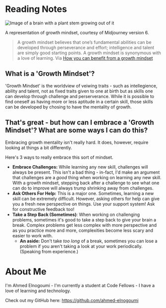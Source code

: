 # Reading Notes

![Image of a brain with a plant stem growing out of it](https://cdn.discordapp.com/attachments/1090450282598641715/1194005555560329227/kr_01_image_of_a_brain_made_of_soil_with_bud_of_plant_growing_i_4f0c2ac7-8f94-4bfe-ae89-f5a46042a850.png?ex=65aec753&is=659c5253&hm=b87ed8fd55ab3150f05ba8072fb1ea77e0b2249a8d6e332dda62ac6f8347a2ed&)
<figcaption>
  <p>A representation of growth mindset, courtesy of Midjourney version 6.</p>
</figcaption>

> A growth mindset believes that one’s fundamental abilities can be developed through perseverance and effort; intelligence and talent are simply good starting points. A growth mindset is synonymous with a love of learning.
Via [How you can benefit from a growth mindset](https://www.atlassian.com/blog/inside-atlassian/growth-mindset)


## What is a 'Growth Mindset'?

'Growth Mindset' is the worldview of veiwing traits - such as intellegience, ability and talent, not as fixed traits given to one at birth but as skills one can develop through challenge and perserverance. While it is possible to find oneself as having more or less aptitude in a certain skill, those skills can be developed by chosing to have the mentality of growth.

## That's great - but how can I embrace a 'Growth Mindset'? What are some ways I can do this?

Embracing growth mentality isn't really hard. It does, however, require looking at things a bit differently.

Here's 3 ways to really embrace this sort of mindset.

- **Embrace Challenges:** While learning any new skill, challenges will always be present. This isn't a bad thing - in-fact, I'd make an argument that challenges are a *good* thing when working on learning any new skill. With a growth mindset, stepping back after a challenge to see what one can do to improve will always trump shrinking away from challenges.
- **Ask Others For Help:** This is a major one. Sometimes, learning a new skill can be extremely difficult. However, asking others for help can give you a fresh new perspective on things. Use your support system! Ask for constructive feedback too!
- **Take a Step Back (Sometimes)**: When working on challenging problems, sometimes it's good to take a step back to give your brain a break. Complex problems get less complex with more perspective and as you practice more and more, complexities become less scary and easier to work with.
  - **An aside:** Don't take *too long* of a break, sometimes you can lose a problem if you aren't taking a look at your work periodically. (Speaking from experience.)

# About Me
I'm Ahmed Elnogoumi - I'm currently a student at Code Fellows - I have a love of learning and technology.

Check out my GitHub here: https://github.com/ahmed-elnogoumi
